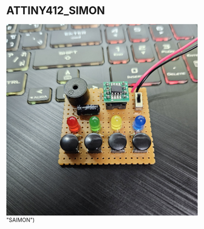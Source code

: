 # ATTINY412_SIMON
![saimon](https://github.com/kitasensei/ATTINY412_SIMON/blob/main/arduino_project/image/20250921_193424.jpg)"SAIMON")
